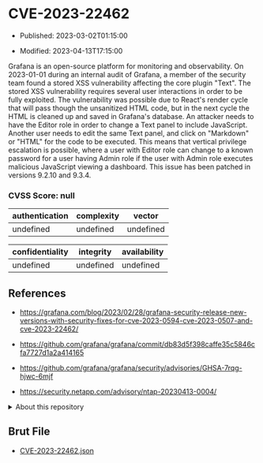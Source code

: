 # CVE-2023-22462

- Published: 2023-03-02T01:15:00

- Modified: 2023-04-13T17:15:00

Grafana is an open-source platform for monitoring and observability. On 2023-01-01 during an internal audit of Grafana, a member of the security team found a stored XSS vulnerability affecting the core plugin "Text". The stored XSS vulnerability requires several user interactions in order to be fully exploited. The vulnerability was possible due to React's render cycle that will pass though the unsanitized HTML code, but in the next cycle the HTML is cleaned up and saved in Grafana's database. An attacker needs to have the Editor role in order to change a Text panel to include JavaScript. Another user needs to edit the same Text panel, and click on "Markdown" or "HTML" for the code to be executed. This means that vertical privilege escalation is possible, where a user with Editor role can change to a known password for a user having Admin role if the user with Admin role executes malicious JavaScript viewing a dashboard. This issue has been patched in versions 9.2.10 and 9.3.4.

### CVSS Score: **null**

| authentication | complexity | vector |
| --- | --- | --- |
| undefined | undefined | undefined |

| confidentiality | integrity | availability |
| --- | --- | --- |
| undefined | undefined | undefined |

## References

* https://grafana.com/blog/2023/02/28/grafana-security-release-new-versions-with-security-fixes-for-cve-2023-0594-cve-2023-0507-and-cve-2023-22462/

* https://github.com/grafana/grafana/commit/db83d5f398caffe35c5846cfa7727d1a2a414165

* https://github.com/grafana/grafana/security/advisories/GHSA-7rqg-hjwc-6mjf

* https://security.netapp.com/advisory/ntap-20230413-0004/

<details>
<summary>About this repository</summary> 

  This repository is part of the project [Live Hack CVE](https://github.com/Live-Hack-CVE). Main website can be found [www.live-hack.org](https://www.live-hack.org) 
  
  Made by [Sn0wAlice](https://github.com/Sn0wAlice) for the people that care about security and need to have a feed of the latest CVEs. Hope you enjoy it, don't forget to star the repo and follow me on [Twitter](https://twitter.com/Sn0wAlice) and [Github](https://github.com/Sn0wAlice). And that is my [personnal website](https://www.alice-snow.me/)

  - [Home Page](https://github.com/Live-Hack-CVE)
  - [Framework](https://github.com/Live-Hack-CVE/cve-framework)
  - [CVE database](https://github.com/Live-Hack-CVE/full_database)
  - [Changelog](https://github.com/Live-Hack-CVE/Changelog)
</details>

## Brut File

* [CVE-2023-22462.json](https://raw.githubusercontent.com/Live-Hack-CVE/full_database/main/cves/2023/CVE-2023-22462.json)

